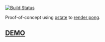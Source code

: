 [![Build Status](https://travis-ci.org/dakom/xstate-pong.svg?branch=master)](https://travis-ci.org/dakom/xstate-pong)

Proof-of-concept using [xstate](https://xstate.js.org/docs/) to [render pong](https://github.com/dakom/pong-renderer).

## [DEMO](https://dakom.github.io/xstate-pong)
